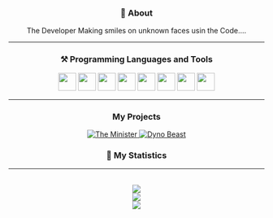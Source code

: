 
<div align = "center">


### :bust_in_silhouette: About
The Developer Making smiles on unknown faces usin the Code....
<hr>


### ⚒️ Programming Languages and Tools
<img width="35px" src="https://cdn.discordapp.com/emojis/813907629989691442.png?v=1" />
<img width="35px" src="https://cdn.discordapp.com/emojis/813907670176104478.png?v=1" />
<img width="35px" src="https://cdn.discordapp.com/emojis/230394175080628234.png?v=1" />
<img width="35px" src="https://cdn.discordapp.com/emojis/754345609384951940.gif?v=1" />
<img width="35px" src="https://cdn.discordapp.com/emojis/813909686449078353.png?v=1" />
<img width="35px" src="https://cdn.discordapp.com/emojis/813909685542584321.png?v=1" />
<img width="35px" src="https://cdn.discordapp.com/emojis/740222847586271383.png?v=1" />
<img width="35px" src="https://cdn.discordapp.com/emojis/754345273328664676.gif?v=1" />

<hr>
    
### My Projects 
<a href="https://top.gg/bot/846660939570872350">
  <img src="https://top.gg/api/widget/846660939570872350.svg" alt="The Minister" />
  </a>
<a href="https://top.gg/bot/870226869700673556">
  <img src="https://top.gg/api/widget/870226869700673556.svg" alt="Dyno Beast" />
  </a>
    
    
    

### 🔖 My Statistics
    

<hr>
    <br>
    <img src="https://github-readme-stats.vercel.app/api?username=Divyansh-OP&show_icons=true&hide_border=true&theme=dark&count_private=true">
    <br>
    <img src="https://github-readme-stats.vercel.app/api/top-langs/?username=Divyansh-OP&layout=compact&langs_count=8&theme=dark">
    <br>
    <img src="https://github-readme-stats.vercel.app/api/wakatime?username=Divyansh-OP&layout=compact">
    
</div>

    
</div>



